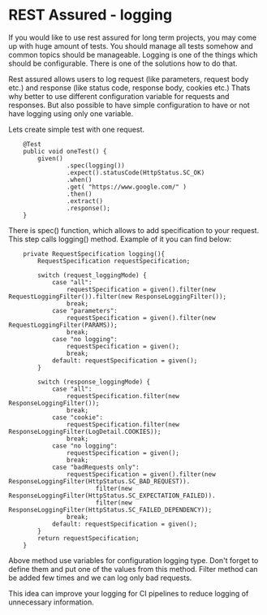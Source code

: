 # REST Assured - logging

If you would like to use rest assured for long term projects, you may come up with huge amount of tests. You should manage all tests somehow and common topics should be manageable.
Logging is one of the things which should be configurable.
There is one of the solutions how to do that.

Rest assured allows users to log request (like parameters, request body etc.) and response (like status code, response body, cookies etc.)
Thats why better to use different configuration variable for requests and responses. But also possible to have simple configuration to have or not have logging using only one variable. 

Lets create simple test with one request.
```
    @Test
    public void oneTest() {
        given()
                .spec(logging())
                .expect().statusCode(HttpStatus.SC_OK)
                .when()
                .get( "https://www.google.com/" )
                .then()
                .extract()
                .response();
    }
```
There is spec() function, which allows to add specification to your request. This step calls logging() method. Example of it you can find below:
```
    private RequestSpecification logging(){
        RequestSpecification requestSpecification;

        switch (request_loggingMode) {
            case "all":
                requestSpecification = given().filter(new RequestLoggingFilter()).filter(new ResponseLoggingFilter());
                break;
            case "parameters":
                requestSpecification = given().filter(new RequestLoggingFilter(PARAMS));
                break;
            case "no logging":
                requestSpecification = given();
                break;
            default: requestSpecification = given();
        }

        switch (response_loggingMode) {
            case "all":
                requestSpecification.filter(new ResponseLoggingFilter());
                break;
            case "cookie":
                requestSpecification.filter(new ResponseLoggingFilter(LogDetail.COOKIES));
                break;
            case "no logging":
                requestSpecification = given();
                break;
            case "badRequests only":
                requestSpecification = given().filter(new ResponseLoggingFilter(HttpStatus.SC_BAD_REQUEST)).
                        filter(new ResponseLoggingFilter(HttpStatus.SC_EXPECTATION_FAILED)).
                        filter(new ResponseLoggingFilter(HttpStatus.SC_FAILED_DEPENDENCY));
                break;
            default: requestSpecification = given();
        }
        return requestSpecification;
    }
```
Above method use variables for configuration logging type. Don't forget to define them and put one of the values from this method.
Filter method can be added few times and we can log only bad requests.

This idea can improve your logging for CI pipelines to reduce logging of unnecessary information. 






